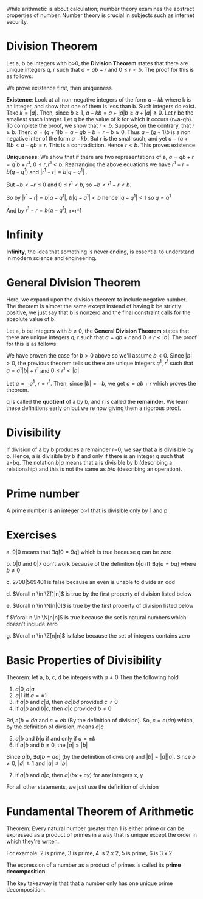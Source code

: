 While arithmetic is about calculation; number theory examines the abstract properties of number. Number theory is crucial in subjects such as internet security.

# Division Theorem

Let a, b be integers with b>0, the **Division Theorem** states that there are unique integers q, r such that $a=qb+r \text{ and } 0 \le r \lt b$. The proof for this is as follows:

We prove existence first, then uniqueness.

**Existence**: Look at all non-negative integers of the form $a-kb$ where k is an integer, and show that one of them is less than b. Such integers do exist. Take $k=|a|$. Then, since $b \ge 1$, $a-kb=a+|a|b \ge a + |a| \ge 0.$ Let r be the smallest stuch integer. Let q be the value of k for which it occurs (r=a-qb). To complete the proof, we show that $r \lt b$.  Suppose, on the contrary, that $r \ge b$. Then: $a=(q+1)b=a-qb-b=r-b \ge 0$. Thus $a-(q+1)b$ is a non negative inter of the form $a-kb$. But r is the small such, and yet $a-(q+1)b \lt a-qb=r$. This is a contradiction. Hence $r \lt b$. This proves existence.

**Uniqueness**: We show that if there are two representations of a, $a=qb+r=q^1b+r^1$, $0 \le r, r^1 < b$. Rearranging the above equations we have $r^1-r=b(q-q^1)$ and $|r^1-r|=b|q-q^1|$ .

But $-b \lt -r \le 0$ and $0 \le r^1 \lt b$, so $-b \lt r^1-r \lt b$. 

So by $|r^1-r|=b|q-q^1|$, $b|q-q^1| \lt b$ hence $|q-q^1| \lt 1$ so $q=q^1$

And by $r^1-r=b(q-q^1)$, r=r^1

# Infinity

**Infinity**, the idea that something is never ending, is essential to understand in modern science and engineering.

# General Division Theorem

Here, we expand upon the division theorem to include negative number. The theorem is almost the same except instead of having b be strictly positive, we just say that b is nonzero and the final constraint calls for the absolute value of b.

Let a, b be integers with $b \ne 0$, the **General Division Theorem** states that there are unique integers q, r such that $a=qb+r \text{ and } 0 \le r \lt |b|$. The proof for this is as follows:

We have proven the case for $b \gt 0$ above so we'll assume $b \lt 0$. Since $|b| \gt 0$, the previous theorem tells us there are unique integers $q^1$, $r^1$ such that $a=q^1|b|+r^1$ and $0 \le r^1 \lt |b|$

Let $q=-q^1$, $r=r^1$. Then, since $|b|=-b$, we get $a=qb+r$ which proves the theorem.

q is called the **quotient** of a by b, and r is called the **remainder**. We learn these definitions early on but we're now giving them a rigorous proof.

# Divisibility

If division of a by b produces a remainder r=0, we say that a is **divisible** by b. Hence, a is divisible by b if and only if there is an integer q such that a=bq. The notation $b|a$ means that a is divisible by b (describing a relationship) and this is not the same as $b/a$ (describing an operation).

# Prime number

A prime number is an integer p>1 that is divisible only by 1 and p

# Exercises

a. $9|0$ means that $\exists q[0=9q]$ which is true because q can be zero

b. $0|0$ and $0|7$ don't work because of the definition $b|a \text{ iff } \exists q[a=bq]$ where $b \ne 0$

c. $2708|569401$ is false because an even is unable to divide an odd

d. $\forall n \in \Z[1|n]$ is true by the first property of division listed below

e. $\forall n \in \N[n|0]$ is true by the first property of division listed below

f $\forall n \in \N[n|n]$ is true because the set is natural numbers which doesn't include zero

g. $\forall n \in \Z[n|n]$ is false because the set of integers contains zero

# Basic Properties of Divisibility

Theorem: let a, b, c, d be integers with $a \ne 0$ Then the following hold

1. $a|0, a|a$
2. $a|1$ iff $a=\pm 1$
3. if $a|b$ and $c|d$, then $ac|bd$ provided $c \ne 0$
4. if $a|b$ and $b|c$, then $a|c$ provided $b \ne 0$

$\exists d,e[b=da \text{ and } c=eb$ (By the definition of division). So, $c=e(da)$ which, by the definition of division, means $a|c$

5. $a|b$ and $b|a$ if and only if $a=\pm b$
6. if $a|b$ and $b \ne 0$, the $|a| \le |b|$

Since $a|b$, $\exists d[b=da]$ (by the definition of division) and $|b|=|d||a|$. Since $b \ne 0$, $|d| \ge 1$ and $|a| \le |b|$

7. if $a|b$ and $a|c$, then $a|(bx+cy)$ for any integers x, y

For all other statements, we just use the definition of division

# Fundamental Theorem of Arithmetic

Theorem: Every natural number greater than 1 is either prime or can be expressed as a product of primes in a way that is unique except the order in which they're writen.

For example: 2 is prime, 3 is prime, 4 is 2 x 2, 5 is prime, 6 is 3 x 2

The expression of a number as a product of primes is called its **prime decomposition**

The key takeaway is that that a number only has one unique prime decomposition.